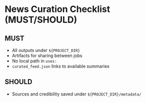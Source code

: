 # News Curation Checklist (MUST/SHOULD)

## MUST
- All outputs under `${PROJECT_DIR}`
- Artifacts for sharing between jobs
- No local path in `uses:`
- `curated_feed.json` links to available summaries

## SHOULD
- Sources and credibility saved under `${PROJECT_DIR}/metadata/`

